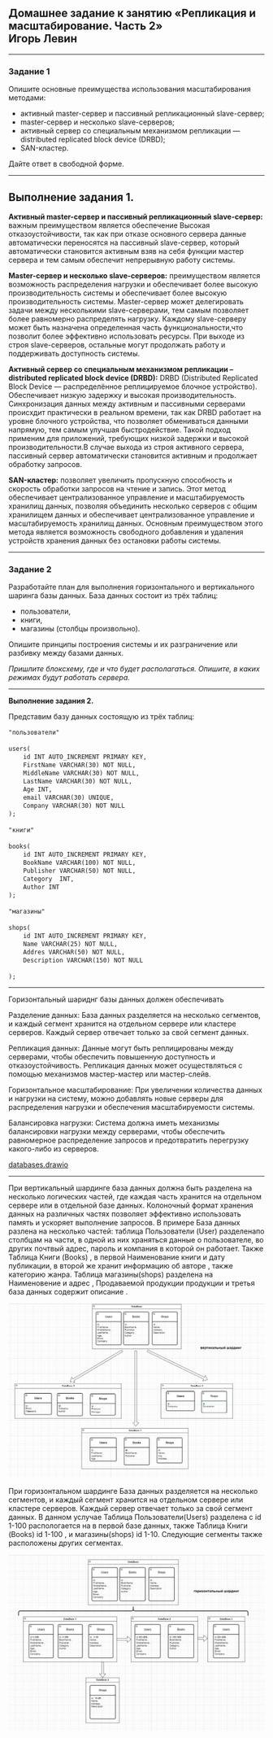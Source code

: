 ## Домашнее задание к занятию «Репликация и масштабирование. Часть 2» <br/> Игорь Левин
---

### Задание 1

Опишите основные преимущества использования масштабирования методами:

- активный master-сервер и пассивный репликационный slave-сервер; 
- master-сервер и несколько slave-серверов;
- активный сервер со специальным механизмом репликации — distributed replicated block device (DRBD);
- SAN-кластер.

Дайте ответ в свободной форме.

---

**Выполнение задания 1.**
---

**Активный master-сервер и пассивный репликационный slave-сервер:** важным преимуществом  является обеспечение Высокая отказоустойчивости, так как при отказе основного сервера данные автоматически переносятся на пассивный slave-сервер, который автоматически становится активным взяв на себя функции мастер сервера и тем самым обеспечит непрерывную работу системы. 

**Master-сервер и несколько slave-серверов:** преимуществом является возможность распределения нагрузки и обеспечивает более высокую производительность системы и обеспечивает более высокую производительность системы. Master-сервер может делегировать задачи между несколькими slave-серверами, тем самым позволяет более равномерно распределять нагрузку. Каждому slave-серверу может быть назначена определенная часть функциональности,что позволит более эффективно использовать ресурсы. При выходе из строя slave-серверов, остальные могут продолжать работу и поддерживать доступность системы.

**Активный сервер со специальным механизмом репликации – distributed replicated block device (DRBD):**
DRBD (Distributed Replicated Block Device — распределённое реплицируемое блочное устройство). Обеспечивает низкую задержку и высокая производительность. Синхронизация данных между активным и пассивными серверами происхдит практически в реальном времени, так как DRBD работает на уровне блочного устройства, что позволяет обмениваться данными напрямую, тем самым улучшая быстродействие. Такой подход применим для приложений, требующих низкой задержки и высокой производительности.В случае выхода из строя активного сервера, пассивный сервер автоматически становится активным и продолжает обработку запросов.

**SAN-кластер:** позволяет увеличить пропускную способность и скорость обработки запросов на чтение и запись. 
Этот метод обеспечивает централизованное управление и масштабируемость хранилищ данных, позволяя объединить несколько серверов с общим хранилищем данных и обеспечивает централизованное управление и масштабируемость хранилищ данных. Основным преимуществом этого метода является возможность свободного добавления и удаления устройств хранения данных без остановки работы системы. 



---

### Задание 2


Разработайте план для выполнения горизонтального и вертикального шаринга базы данных. База данных состоит из трёх таблиц: 

- пользователи, 
- книги, 
- магазины (столбцы произвольно). 

Опишите принципы построения системы и их разграничение или разбивку между базами данных.

*Пришлите блоксхему, где и что будет располагаться. Опишите, в каких режимах будут работать сервера.* 

---

**Выполнение задания 2.**


Представим базу данных состоящую из трёх таблиц: 

```
"пользователи" 

users(
    id INT AUTO_INCREMENT PRIMARY KEY,
	FirstName VARCHAR(30) NOT NULL,
	MiddleName VARCHAR(30) NOT NULL,
    LastName VARCHAR(30) NOT NULL,
	Age INT,
    email VARCHAR(30) UNIQUE,
	Company VARCHAR(30) NOT NULL	
);

"книги"

books(
    id INT AUTO_INCREMENT PRIMARY KEY,
    BookName VARCHAR(100) NOT NULL,
    Publisher VARCHAR(50) NOT NULL,
	Category  INT,
	Author INT
);

"магазины" 

shops(
    id INT AUTO_INCREMENT PRIMARY KEY,
    Name VARCHAR(25) NOT NULL,
    Addres VARCHAR(50) NOT NULL,
	Description VARCHAR(150) NOT NULL

);
```


---
Горизонтальный  шариднг базы данных должен обеспечивать

Разделение данных: База данных разделяется на несколько сегментов, и каждый сегмент хранится на отдельном сервере или кластере серверов. Каждый сервер отвечает только за свой сегмент данных.

Репликация данных: Данные могут быть реплицированы между серверами, чтобы обеспечить повышенную доступность и отказоустойчивость. Репликация данных может осуществляться с помощью механизмов мастер-мастер или мастер-слейв.

Горизонтальное масштабирование: При увеличении количества данных и нагрузки на систему, можно добавлять новые серверы для распределения нагрузки и обеспечения масштабируемости системы.

Балансировка нагрузки: Система должна иметь механизмы балансировки нагрузки между серверами, чтобы обеспечить равномерное распределение запросов и предотвратить перегрузку какого-либо из серверов.



[databases.drawio](https://github.com/elekpow/netology/blob/main/reldb/lesson7/files/databases.drawio) 

---------------------------
При вертикальный шардинге база данных должна быть разделена на несколько логических частей, где каждая часть хранится на отдельном сервере или в отдельной базе данных. Колоночный формат хранения данных на различных частях  позволяет эффективно использовать память и ускоряет выполнение запросов. В примере База данных разлена на несколько частей: таблица Пользователи (User) разделенапо столбцам на части, в одной из них храняться данные о пользователе, во других почтвый адрес, пароль и компания  в которой он работает. Также Таблица  Книги (Books) , в первой  Наименование книги и дату публикации, в второй же хранит информацию об авторе , также категорию жанра. Таблица магазины(shops) разделена на Наименовение и адрес , Продаваемой продукции продукции и третья база данных содержит описание .
 
 ![databases1.JPG](https://github.com/elekpow/netology/blob/main/reldb/lesson7/images/databases1.JPG)



При горизонтальном шардинге База данных разделяется на несколько сегментов, и каждый сегмент хранится на отдельном сервере или кластере серверов. Каждый сервер отвечает только за свой сегмент данных. В данном услучае Таблица Пользователи(Users) разделена с id 1-100 распологается на в первой базе данных, также Таблица Книги (Books) id 1-100 , и магазины(shops) id 1-10. Следующие сегменты также расположены других сегментах.

 
 ![databases2.JPG](https://github.com/elekpow/netology/blob/main/reldb/lesson7/images/databases2.JPG)

